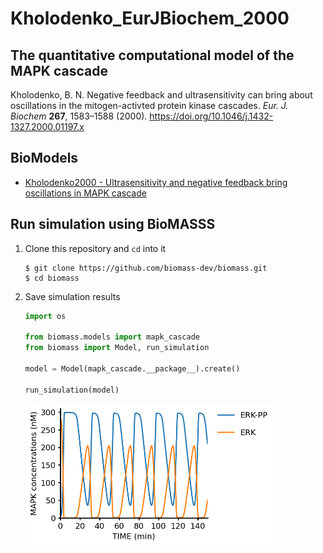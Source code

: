 # Kholodenko_EurJBiochem_2000

## The quantitative computational model of the MAPK cascade

Kholodenko, B. N. Negative feedback and ultrasensitivity can bring about oscillations in the mitogen-activted protein kinase cascades. _Eur. J. Biochem_ **267**, 1583–1588 (2000). https://doi.org/10.1046/j.1432-1327.2000.01197.x

## BioModels

- [Kholodenko2000 - Ultrasensitivity and negative feedback bring oscillations in MAPK cascade](https://www.ebi.ac.uk/biomodels/BIOMD0000000010)

## Run simulation using BioMASSS

1. Clone this repository and `cd` into it

    ```
    $ git clone https://github.com/biomass-dev/biomass.git
    $ cd biomass
    ```

1. Save simulation results

    ```python
    import os

    from biomass.models import mapk_cascade
    from biomass import Model, run_simulation

    model = Model(mapk_cascade.__package__).create()

    run_simulation(model)
    ```

    <img align="left" src="./mapk_cascade.png" width="400px">
